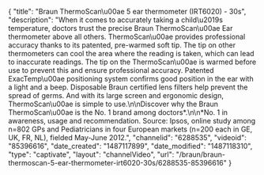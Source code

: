 {
    "title": "Braun ThermoScan\u00ae 5 ear thermometer  (IRT6020) - 30s",
    "description": "When it comes to accurately taking a child\u2019s temperature, doctors trust the precise Braun ThermoScan\u00ae Ear thermometer above all others. ThermoScan\u00ae provides professional accuracy thanks to its patented, pre-warmed soft tip. The tip on other thermometers can cool the area where the reading is taken, which can lead to inaccurate readings. The tip on the ThermoScan\u00ae is warmed before use to prevent this and ensure professional accuracy. Patented ExacTemp\u00ae positioning system confirms good position in the ear with a light and a beep. Disposable Braun certified lens filters help prevent the spread of germs. And with its large screen and ergonomic design, ThermoScan\u00ae is simple to use.\n\nDiscover why the Braun ThermoScan\u00ae is the No. 1 brand among doctors*.\n\n*No. 1 in awareness, usage and recommendation. Source: Ipsos, online study among n=802 GPs and Pediatricians in four European markets (n=200 each in GE, UK, FR, NL), fielded May-June 2012.",
    "channelid": "6288535",
    "videoid": "85396616",
    "date_created": "1487117899",
    "date_modified": "1487118310",
    "type": "captivate",
    "layout": "channelVideo",
    "url": "\/braun\/braun-thermoscan-5-ear-thermometer-irt6020-30s\/6288535-85396616"
}